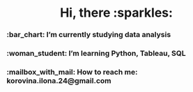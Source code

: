 <h1 align="center"> Hi, there :sparkles:
<h3 align="left">:bar_chart: I’m currently studying data analysis </a>
<h3 align="left">:woman_student: I’m learning Python, Tableau, SQL </a>
<h3 align="left">:mailbox_with_mail: How to reach me: korovina.ilona.24@gmail.com </a>
<!---
Ilovinaad/Ilovinaad is a ✨ special ✨ repository because its `README.md` (this file) appears on your GitHub profile.
You can click the Preview link to take a look at your changes.
--->
